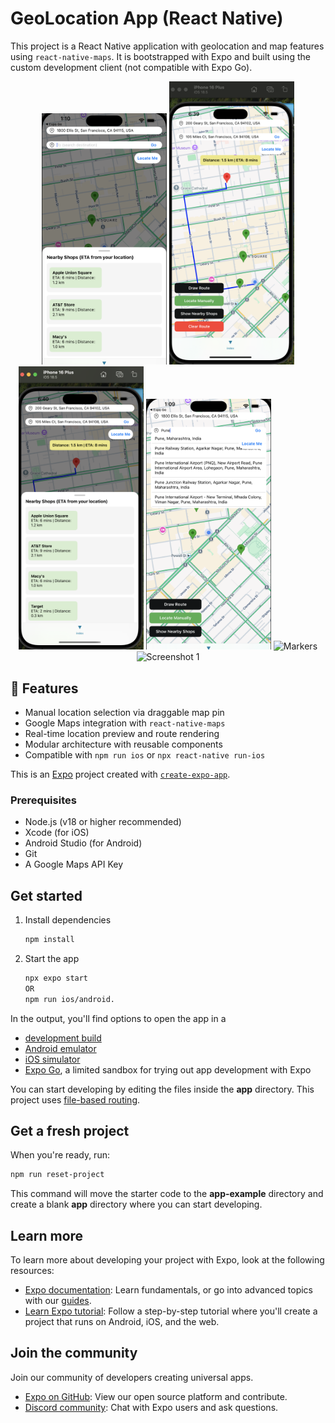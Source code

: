 # GeoLocation App (React Native)

This project is a React Native application with geolocation and map features using `react-native-maps`. It is bootstrapped with Expo and built using the custom development client (not compatible with Expo Go).

<p align="center">
  <img src="screenshots/Bottomsheet with live data.png" alt="Bottomsheet" width="200"/>
  <img src="screenshots/ETA and distance with custom marker.png" alt="ETA" width="200"/>
  <img src="screenshots/List of nearby shops 3KM.png" alt="List" width="200"/>
  <img src="screenshots/Location suggestion search.png" alt="Search" width="200"/>
  <img src="screenshots/Screenshot 2025-08-08 at 1.10.33 PM.png" alt="Markers" width="200"/>
  <img src="screenshots/Screenshot 2025-08-08 at 1.10.46 PM.png" alt="Screenshot 1" width="200"/>
</p>


## 🚀 Features

-  Manual location selection via draggable map pin  
-  Google Maps integration with `react-native-maps`  
-  Real-time location preview and route rendering  
-  Modular architecture with reusable components  
-  Compatible with `npm run ios` or `npx react-native run-ios`

This is an [Expo](https://expo.dev) project created with [`create-expo-app`](https://www.npmjs.com/package/create-expo-app).

### Prerequisites

- Node.js (v18 or higher recommended)
- Xcode (for iOS)
- Android Studio (for Android)
- Git
- A Google Maps API Key

## Get started

1. Install dependencies

   ```bash
   npm install
   ```

2. Start the app

   ```bash
   npx expo start
   OR
   npm run ios/android.
   ```

In the output, you'll find options to open the app in a

- [development build](https://docs.expo.dev/develop/development-builds/introduction/)
- [Android emulator](https://docs.expo.dev/workflow/android-studio-emulator/)
- [iOS simulator](https://docs.expo.dev/workflow/ios-simulator/)
- [Expo Go](https://expo.dev/go), a limited sandbox for trying out app development with Expo

You can start developing by editing the files inside the **app** directory. This project uses [file-based routing](https://docs.expo.dev/router/introduction).

## Get a fresh project

When you're ready, run:

```bash
npm run reset-project
```

This command will move the starter code to the **app-example** directory and create a blank **app** directory where you can start developing.

## Learn more

To learn more about developing your project with Expo, look at the following resources:

- [Expo documentation](https://docs.expo.dev/): Learn fundamentals, or go into advanced topics with our [guides](https://docs.expo.dev/guides).
- [Learn Expo tutorial](https://docs.expo.dev/tutorial/introduction/): Follow a step-by-step tutorial where you'll create a project that runs on Android, iOS, and the web.

## Join the community

Join our community of developers creating universal apps.

- [Expo on GitHub](https://github.com/expo/expo): View our open source platform and contribute.
- [Discord community](https://chat.expo.dev): Chat with Expo users and ask questions.
